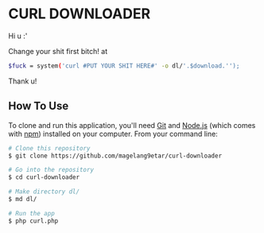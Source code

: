 # CURL DOWNLOADER
Hi u :'

Change your shit first bitch! at

```bash
$fuck = system('curl #PUT YOUR SHIT HERE#' -o dl/'.$download.'');
```
Thank u!


## How To Use

To clone and run this application, you'll need [Git](https://git-scm.com) and [Node.js](https://nodejs.org/en/download/) (which comes with [npm](http://npmjs.com)) installed on your computer. From your command line:

```bash
# Clone this repository
$ git clone https://github.com/magelang9etar/curl-downloader

# Go into the repository
$ cd curl-downloader

# Make directory dl/
$ md dl/

# Run the app
$ php curl.php
```
